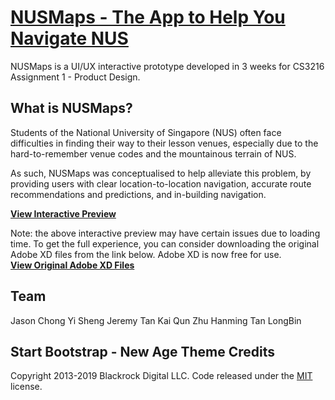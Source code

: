 # [NUSMaps - The App to Help You Navigate NUS](https://zhuhanming.github.io/cs3216-NUSMaps-landing-site/)

NUSMaps is a UI/UX interactive prototype developed in 3 weeks for CS3216 Assignment 1 - Product Design.

## What is NUSMaps?

Students of the National University of Singapore (NUS) often face difficulties in finding their way to their lesson venues, especially due to the hard-to-remember venue codes and the mountainous terrain of NUS.  
  
As such, NUSMaps was conceptualised to help alleviate this problem, by providing users with clear location-to-location navigation, accurate route recommendations and predictions, and in-building navigation.

**[View Interactive Preview](https://zhuhanming.github.io/cs3216-NUSMaps-landing-site/)**  
  
Note: the above interactive preview may have certain issues due to loading time. To get the full experience, you can consider downloading the original Adobe XD files from the link below. Adobe XD is now free for use.  
**[View Original Adobe XD Files](https://github.com/zhuhanming/cs3216-nusmaps-xdfiles)**

## Team

Jason Chong Yi Sheng
Jeremy Tan Kai Qun
Zhu Hanming
Tan LongBin

## Start Bootstrap - New Age Theme Credits

Copyright 2013-2019 Blackrock Digital LLC. Code released under the [MIT](https://github.com/BlackrockDigital/startbootstrap-new-age/blob/gh-pages/LICENSE) license.
